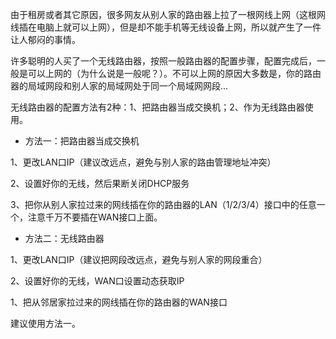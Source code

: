 由于租房或者其它原因，很多网友从别人家的路由器上拉了一根网线上网（这根网线插在电脑上就可以上网），但是却不能手机等无线设备上网，所以就产生了一件让人郁闷的事情。

许多聪明的人买了一个无线路由器，按照一般路由器的配置步骤，配置完成后，一般是可以上网的（为什么说是一般呢？）。不可以上网的原因大多数是，你的路由器的局域网段和别人家的局域网处于同一个局域网网段...

无线路由器的配置方法有2种：1、把路由器当成交换机；2、作为无线路由器使用。

- 方法一：把路由器当成交换机

1、更改LAN口IP（建议改远点，避免与别人家的路由管理地址冲突）

2、设置好你的无线，然后果断关闭DHCP服务

3、把你从别人家拉过来的网线插在你的路由器的LAN（1/2/3/4）接口中的任意一个，注意千万不要插在WAN接口上面。

- 方法二：无线路由器

1、更改LAN口IP（建议把网段改远点，避免与别人家的网段重合）

2、设置好你的无线，WAN口设置动态获取IP

1、把从邻居家拉过来的网线插在你的路由器的WAN接口


建议使用方法一。
